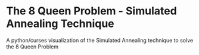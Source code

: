 # The 8 Queen Problem - Simulated Annealing Technique
A python/curses visualization of the Simulated Annealing technique to solve the 8 Queen Problem
